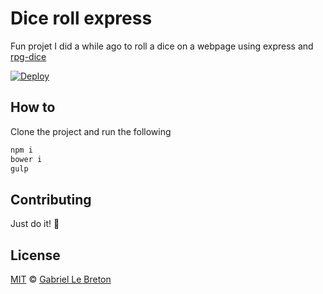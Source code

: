 # Dice roll express

Fun projet I did a while ago to roll a dice on a webpage using express and [rpg-dice](https://github.com/jasperbok/rpg-dice)

[![Deploy](https://www.herokucdn.com/deploy/button.svg)](https://heroku.com/deploy)

## How to

Clone the project and run the following

```bash
npm i
bower i
gulp
```

## Contributing

Just do it! 🤘

## License

[MIT](LICENSE.md) © [Gabriel Le Breton](https://gableroux.com)

